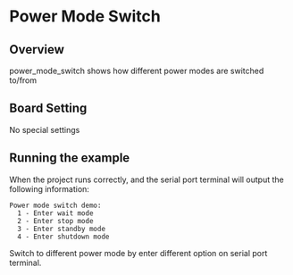 # Power Mode Switch

## Overview

power_mode_switch shows how different power modes are switched to/from

## Board Setting

No special settings

## Running the example

When the project runs correctly, and the serial port terminal will output the following information:

```console
Power mode switch demo:
  1 - Enter wait mode
  2 - Enter stop mode
  3 - Enter standby mode
  4 - Enter shutdown mode
```

Switch to different power mode by enter different option on serial port terminal.
